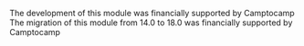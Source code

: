 The development of this module was financially supported by Camptocamp
The migration of this module from 14.0 to 18.0 was financially supported
by Camptocamp

